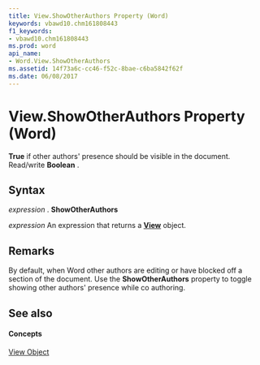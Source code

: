 ```yaml
---
title: View.ShowOtherAuthors Property (Word)
keywords: vbawd10.chm161808443
f1_keywords:
- vbawd10.chm161808443
ms.prod: word
api_name:
- Word.View.ShowOtherAuthors
ms.assetid: 14f73a6c-cc46-f52c-8bae-c6ba5842f62f
ms.date: 06/08/2017
---
```



# View.ShowOtherAuthors Property (Word)

 **True** if other authors' presence should be visible in the document. Read/write **Boolean** .


## Syntax

 _expression_ . **ShowOtherAuthors**

 _expression_ An expression that returns a **[View](view-object-word.md)** object.


## Remarks

By default, when Word other authors are editing or have blocked off a section of the document. Use the  **ShowOtherAuthors** property to toggle showing other authors' presence while co authoring.


## See also


#### Concepts


[View Object](view-object-word.md)

